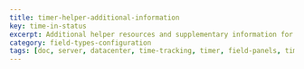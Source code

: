 ```yaml
---
title: timer-helper-additional-information
key: time-in-status
excerpt: Additional helper resources and supplementary information for working with timer fields and advanced timer configuration options.
category: field-types-configuration
tags: [doc, server, datacenter, time-tracking, timer, field-panels, time-in-status, field-configuration]
---
```

